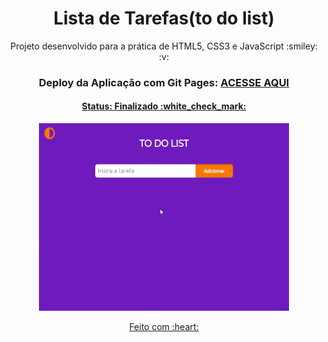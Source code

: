 <h1 align="center">
  Lista de Tarefas(to do list)
</h1>

<p align="center">
  Projeto desenvolvido para a prática de HTML5, CSS3 e JavaScript :smiley: :v:
</p>

<h3 align="center">
  Deploy da Aplicação com Git Pages:
  <a href="https://to-do-list.diegolramos.repl.co" target="__blank">ACESSE AQUI </p>
</h3>


<h4 align="center">
  Status: Finalizado :white_check_mark:
</h4>

<p align="center">
  <img src="todolist.gif" alt="" width="400px" height="300px">
</p>

<p align="center">
  Feito com :heart:
</p>
